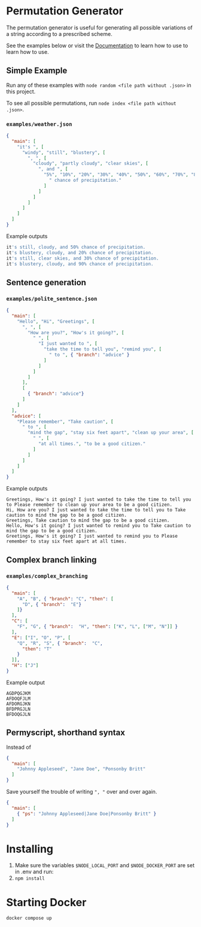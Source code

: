 # Permutation Generator

The permutation generator is useful for generating all possible variations
of a string according to a prescribed scheme.

See the examples below or visit the [Documentation](https://github.com/adamjgrant/permutations/wiki/Quick-Start) to learn how to use to learn how to use.

## Simple Example

Run any of these examples with `node random <file path without .json>` in this project.

To see all possible permutations, run `node index <file path without .json>`.

### `examples/weather.json`

~~~json
{
  "main": [
    "it's ", [
      "windy", "still", "blustery", [
        ", ", [
          "cloudy", "partly cloudy", "clear skies", [
            ", and ", [
              "5%", "10%", "20%", "30%", "40%", "50%", "60%", "70%", "80%", "90%", "100%", [
                " chance of precipitation."
              ]
            ]
          ]
        ]
      ]
    ]
  ]
}
~~~

Example outputs

~~~js
it's still, cloudy, and 50% chance of precipitation.
it's blustery, cloudy, and 20% chance of precipitation.
it's still, clear skies, and 30% chance of precipitation.
it's blustery, cloudy, and 90% chance of precipitation.
~~~

## Sentence generation

### `examples/polite_sentence.json`

~~~json
{
  "main": [
    "Hello", "Hi", "Greetings", [
      ", ", [
        "How are you?", "How's it going?", [
          " ", [
            "I just wanted to ", [
              "take the time to tell you", "remind you", [
                " to ", { "branch": "advice" }
              ]
            ]
          ]
        ]
      ],
      [
        { "branch": "advice"}
      ]
    ]
  ],
  "advice": [
    "Please remember", "Take caution", [
      " to ", [
        "mind the gap", "stay six feet apart", "clean up your area", [
          " ", [
            "at all times.", "to be a good citizen."
          ]
        ]
      ]
    ]
  ]
}
~~~

Example outputs

~~~
Greetings, How's it going? I just wanted to take the time to tell you to Please remember to clean up your area to be a good citizen.
Hi, How are you? I just wanted to take the time to tell you to Take caution to mind the gap to be a good citizen.
Greetings, Take caution to mind the gap to be a good citizen.
Hello, How's it going? I just wanted to remind you to Take caution to mind the gap to be a good citizen.
Greetings, How's it going? I just wanted to remind you to Please remember to stay six feet apart at all times.
~~~

## Complex branch linking

### `examples/complex_branching`

~~~json
{
  "main": [
    "A", "B", { "branch": "C", "then": [
      "D", { "branch":  "E"}
    ]}
  ],
  "C": [
    "F", "G", { "branch":  "H", "then": ["K", "L", ["M", "N"]] }
  ],
  "E": ["I", "O", "P", [
    "Q", "R", "S", { "branch":  "C",
      "then": "T"
    }
  ]],
  "H": ["J"]
}
~~~

Example output

~~~
AGDPQGJKM
AFDOQFJLM
AFDORGJKN
BFDPRGJLN
BFDOQGJLN
~~~

## Permyscript, shorthand syntax

Instead of

~~~json
{
  "main": [
    "Johnny Appleseed", "Jane Doe", "Ponsonby Britt"
  ]
}
~~~

Save yourself the trouble of writing `", "` over and over again.

~~~json
{
  "main": [
    { "ps": "Johnny Appleseed|Jane Doe|Ponsonby Britt" }
  ]
}
~~~

# Installing

1. Make sure the variables `$NODE_LOCAL_PORT` and `$NODE_DOCKER_PORT` are set in .env and run:
2. `npm install`

# Starting Docker

`docker compose up`

